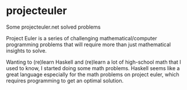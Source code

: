 # projecteuler
Some projecteuler.net solved problems

Project Euler is a series of challenging mathematical/computer programming problems that will require more than just mathematical insights to solve.

Wanting to (re)learn Haskell and (re)learn a lot of high-school math that I used to know, I started doing some math problems. 
Haskell seems like a great language especially for the math problems on project euler, which requires programming to get an optimal solution.

